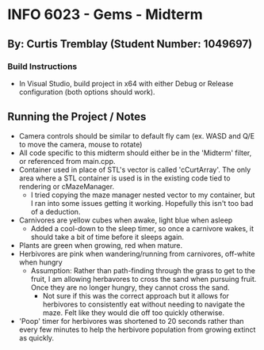 # INFO 6023 - Gems - Midterm
## By: Curtis Tremblay (Student Number: 1049697)


### Build Instructions
- In Visual Studio, build project in x64 with either Debug or Release configuration (both options should work).
## Running the Project / Notes

- Camera controls should be similar to default fly cam (ex. WASD and Q/E to move the camera, mouse to rotate)
- All code specific to this midterm should either be in the 'Midterm' filter, or referenced from main.cpp.
- Container used in place of STL's vector is called 'cCurtArray'. The only area where a STL container is used is in the existing code tied to rendering or cMazeManager. 
	- I tried copying the maze manager nested vector to my container, but I ran into some issues getting it working. Hopefully this isn't too bad of a deduction.
- Carnivores are yellow cubes when awake, light blue when asleep
	- Added a cool-down to the sleep timer, so once a carnivore wakes, it should take a bit of time before it sleeps again.
- Plants are green when growing, red when mature.
- Herbivores are pink when wandering/running from carnivores, off-white when hungry
	- Assumption: Rather than path-finding through the grass to get to the fruit, I am allowing herbavores to cross the sand when pursuing fruit. Once they are no longer hungry, they cannot cross the sand.
		- Not sure if this was the correct approach but it allows for herbivores to consistently eat without needing to navigate the maze. Felt like they would die off too quickly otherwise.
- 'Poop' timer for herbivores was shortened to 20 seconds rather than every few minutes to help the herbivore population from growing extinct as quickly.